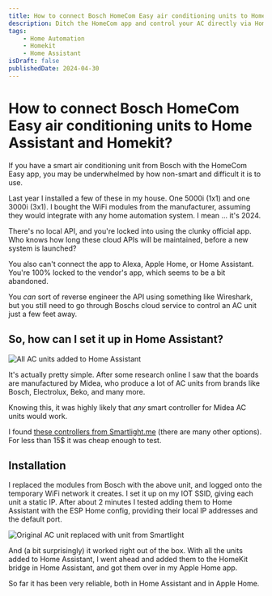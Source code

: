 ```yaml
---
title: How to connect Bosch HomeCom Easy air conditioning units to Home Assistant and Homekit?
description: Ditch the HomeCom app and control your AC directly via Home Assistant and Apple Homekit with a local API!
tags:
    - Home Automation
    - Homekit
    - Home Assistant
isDraft: false
publishedDate: 2024-04-30
---
```

# How to connect Bosch HomeCom Easy air conditioning units to Home Assistant and Homekit?
If you have a smart air conditioning unit from Bosch with the HomeCom Easy app, you may be underwhelmed by how non-smart and difficult it is to use. 

Last year I installed a few of these in my house. One 5000i (1x1) and one 3000i (3x1). I bought the WiFi modules from the manufacturer, assuming they would integrate with any home automation system. I mean ... it's 2024. 

There's no local API, and you're locked into using the clunky official app. Who knows how long these cloud APIs will be maintained, before a new system is launched?

You also can't connect the app to Alexa, Apple Home, or Home Assistant. You're 100% locked to the vendor's app, which seems to be a bit abandoned. 

You _can_ sort of reverse engineer the API using something like Wireshark, but you still need to go through Boschs cloud service to control an AC unit just a few feet away. 


## So, how can I set it up in Home Assistant?
![All AC units added to Home Assistant](/img/homeassistant-bosch-homecom-easy.jpeg)

It's actually pretty simple. After some research online I saw that the boards are manufactured by Midea, who produce a lot of AC units from brands like Bosch, Electrolux, Beko, and many more.

Knowing this, it was highly likely that _any_ smart controller for Midea AC units would work.

I found [these controllers from Smartlight.me](https://smartlight.me/smart-home-devices/wifi-devices/wifi-dongle-air-conditioners-midea-idea-electrolux-for-home-assistant) (there are many other options). For less than 15$ it was cheap enough to test.

## Installation
I replaced the modules from Bosch with the above unit, and logged onto the temporary WiFi network it creates. I set it up on my IOT SSID, giving each unit a static IP. After about 2 minutes I tested adding them to Home Assistant with the ESP Home config, providing their local IP addresses and the default port. 

![Original AC unit replaced with unit from Smartlight](/img/homeassistant-bosch-homecom-easy2.jpeg)

And (a bit surprisingly) it worked right out of the box. With all the units added to Home Assistant, I went ahead and added them to the HomeKit bridge in Home Assistant, and got them over in my Apple Home app. 

So far it has been very reliable, both in Home Assistant and in Apple Home. 

